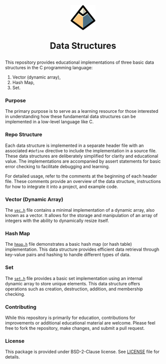 <h1>

<p align="center">
    <img src="/images/data-structures-icon.svg"
         alt="Data Structures icon"
         align="center" height="80" height="80">
    <br><br>Data Structures
</p>

</h1>

This repository provides educational implementations of three basic data
structures in the C programming language:

1) Vector (dynamic array),
3) Hash Map, 
2) Set.

### Purpose

The primary purpose is to serve as a learning resource for those interested in
understanding how these fundamental data structures can be implemented in a
low-level language like C.

### Repo Structure

Each data structure is implemented in a separate header file with an associated
`#define` directive to include the implementation in a source file. These data
structures are deliberately simplified for clarity and educational value. The
implementations are accompanied by assert statements for basic error checking
to facilitate debugging and learning.

For detailed usage, refer to the comments at the beginning of each header file.
These comments provide an overview of the data structure, instructions for how
to integrate it into a project, and example code.

### Vector (Dynamic Array)

The [`vec.h`](/vec.h) file contains a minimal implementation of a dynamic
array, also known as a vector. It allows for the storage and manipulation of an
array of integers with the ability to dynamically resize itself.

### Hash Map

The [`hmap.h`](/hmap.h) file demonstrates a basic hash map (or hash table)
implementation. This data structure provides efficient data retrieval through
key-value pairs and hashing to handle different types of data.

### Set

The [`set.h`](/set.h) file provides a basic set implementation using an
internal dynamic array to store unique elements. This data structure offers
operations such as creation, destruction, addition, and membership checking.

### Contributing

While this repository is primarily for education, contributions for
improvements or additional educational material are welcome. Please feel free
to fork the repository, make changes, and submit a pull request.

### License

This package is provided under BSD-2-Clause license. See [LICENSE](/LICENSE)
file for details.
